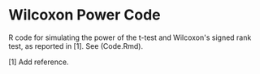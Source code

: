 # Wilcoxon Power Code

R code for simulating the power of the t-test and Wilcoxon's signed rank test, as reported in [1].
See (Code.Rmd).


[1] Add reference.
